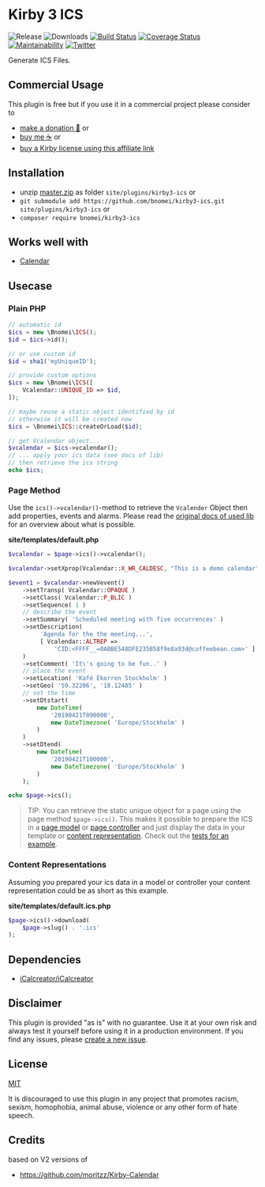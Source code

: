 # Kirby 3 ICS

![Release](https://flat.badgen.net/packagist/v/bnomei/kirby3-ics?color=ae81ff)
![Downloads](https://flat.badgen.net/packagist/dt/bnomei/kirby3-ics?color=272822)
[![Build Status](https://flat.badgen.net/travis/bnomei/kirby3-ics)](https://travis-ci.com/bnomei/kirby3-ics)
[![Coverage Status](https://flat.badgen.net/coveralls/c/github/bnomei/kirby3-ics)](https://coveralls.io/github/bnomei/kirby3-ics) 
[![Maintainability](https://flat.badgen.net/codeclimate/maintainability/bnomei/kirby3-ics)](https://codeclimate.com/github/bnomei/kirby3-ics) 
[![Twitter](https://flat.badgen.net/badge/twitter/bnomei?color=66d9ef)](https://twitter.com/bnomei)

Generate ICS Files.

## Commercial Usage

This plugin is free but if you use it in a commercial project please consider to 
- [make a donation 🍻](https://www.paypal.me/bnomei/5) or
- [buy me ☕](https://buymeacoff.ee/bnomei) or
- [buy a Kirby license using this affiliate link](https://a.paddle.com/v2/click/1129/35731?link=1170)

## Installation

- unzip [master.zip](https://github.com/bnomei/kirby3-ics/archive/master.zip) as folder `site/plugins/kirby3-ics` or
- `git submodule add https://github.com/bnomei/kirby3-ics.git site/plugins/kirby3-ics` or
- `composer require bnomei/kirby3-ics`

## Works well with

- [Calendar](https://github.com/bnomei/kirby3-calendar)

## Usecase

### Plain PHP

```php
// automatic id
$ics = new \Bnomei\ICS();
$id = $ics->id();

// or use custom id
$id = sha1('myUniqueID');

// provide custom options
$ics = new \Bnomei\ICS([
    Vcalendar::UNIQUE_ID => $id,
]);

// maybe reuse a static object identified by id
// otherwise it will be created now
$ics = \Bnomei\ICS::createOrLoad($id);

// get Vcalendar object...
$vcalendar = $ics->vcalendar();
// ... apply your ics data (see docs of lib)
// then retrieve the ics string
echo $ics;
```

### Page Method

Use the `ics()->vcalendar()`-method to retrieve the `Vcalender` Object then add properties, events and alarms. Please read the [original docs of used lib](https://github.com/iCalcreator/iCalcreator) for an overview about what is possible.

**site/templates/default.php**
```php
$vcalendar = $page->ics()->vcalendar();

$vcalendar->setXprop(Vcalendar::X_WR_CALDESC, "This is a demo calendar");

$event1 = $vcalendar->newVevent()
    ->setTransp( Vcalendar::OPAQUE )
    ->setClass( Vcalendar::P_BLIC )
    ->setSequence( 1 )
    // describe the event
    ->setSummary( 'Scheduled meeting with five occurrences' )
    ->setDescription(
         'Agenda for the the meeting...',
         [ Vcalendar::ALTREP => 
             'CID:<FFFF__=0ABBE548DFE235B58f9e8a93d@coffeebean.com>' ]
    )
    ->setComment( 'It\'s going to be fun..' )
    // place the event
    ->setLocation( 'Kafé Ekorren Stockholm' )
    ->setGeo( '59.32206', '18.12485' )
    // set the time
    ->setDtstart(
        new DateTime(
            '20190421T090000',
            new DateTimezone( 'Europe/Stockholm' )
        )
    )
    ->setDtend(
        new DateTime(
            '20190421T100000',
            new DateTimezone( 'Europe/Stockholm' )
        )
    );

echo $page->ics();
```

> TIP: You can retrieve the static unique object for a page using the page method `$page->ics()`. This makes it possible to prepare the ICS in a [page model](https://getkirby.com/docs/reference/plugins/extensions/page-models) or [page controller](https://getkirby.com/docs/guide/templates/controllers) and just display the data in your template or [content representation](https://getkirby.com/docs/guide/templates/content-representations). Check out the [tests for an example](https://github.com/bnomei/kirby3-ics/tree/master/tests/site).


### Content Representations

Assuming you prepared your ics data in a model or controller your content representation could be as short as this example.

**site/templates/default.ics.php**
```php
$page->ics()->download(
    $page->slug() . '.ics'
);
```


## Dependencies

- [iCalcreator/iCalcreator](https://github.com/iCalcreator/iCalcreator)

## Disclaimer

This plugin is provided "as is" with no guarantee. Use it at your own risk and always test it yourself before using it in a production environment. If you find any issues, please [create a new issue](https://github.com/bnomei/kirby3-ics/issues/new).

## License

[MIT](https://opensource.org/licenses/MIT)

It is discouraged to use this plugin in any project that promotes racism, sexism, homophobia, animal abuse, violence or any other form of hate speech.

## Credits

based on V2 versions of
- https://github.com/moritzz/Kirby-Calendar
